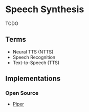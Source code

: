 # Speech Synthesis

<!--
https://github.com/coqui-ai/TTS
https://github.com/mozilla/DeepSpeech
https://github.com/RVC-Boss/GPT-SoVITS
https://github.com/myshell-ai/OpenVoice
-->

TODO

## Terms

- Neural TTS (NTTS)
- Speech Recognition
- Text-to-Speech (TTS)

## Implementations

<!--
https://voicefy.com.br
https://listnr.ai
https://speechify.com/text-to-speech-online/portuguese
https://simonsaysai.com
https://narakeet.com/languages/text-to-speech-portuguese
-->

### Open Source

- [Piper](/piper.md) <!-- https://rhasspy.github.io/piper-samples -->

<!--
https://github.com/metavoiceio/metavoice-src
https://github.com/collabora/WhisperSpeech
-->
